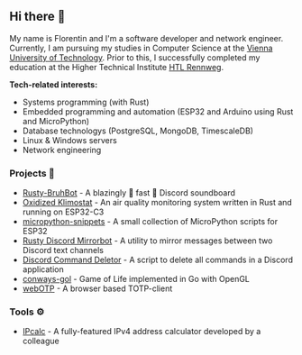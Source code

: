 ## **Hi there 👋**

My name is Florentin and I'm a software developer and network engineer.<br>
Currently, I am pursuing my studies in Computer Science at the [Vienna University of Technology](https://www.tuwien.at/en/).
Prior to this, I successfully completed my education at the Higher Technical Institute [HTL Rennweg](https://www.htlrennweg.at/).


**Tech-related interests:**
- Systems programming (with Rust)
- Embedded programming and automation (ESP32 and Arduino using Rust and MicroPython)
- Database technologys (PostgreSQL, MongoDB, TimescaleDB)
- Linux & Windows servers
- Network engineering

### Projects 🔧

-   [Rusty-BruhBot](https://github.com/LetUsFlow/Rusty-BruhBot) -
    A blazingly 🦀 fast 🚀 Discord soundboard
-   [Oxidized Klimostat](https://gitlab.com/letusstop/kls-rs) -
    An air quality monitoring system written in Rust and running on ESP32-C3
-   [micropython-snippets](https://github.com/LetUsFlow/micropython-snippets) -
    A small collection of MicroPython scripts for ESP32
-   [Rusty Discord Mirrorbot](https://gitlab.com/letusstop/rusty-discord-mirrorbot) -
    A utility to mirror messages between two Discord text channels
-   [Discord Command Deletor](https://gitlab.com/letusstop/discord-command-deletor) -
    A script to delete all commands in a Discord application
-   [conways-gol](https://github.com/LetUsFlow/conways-gol) -
    Game of Life implemented in Go with OpenGL
-   [webOTP](https://github.com/LetUsFlow/webOTP) - A
    browser based TOTP-client
### Tools ⚙

-   [IPcalc](https://ipcalc.letusflow.net/) - A
    fully-featured IPv4 address calculator developed by a colleague
